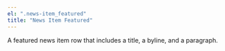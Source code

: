 ```yaml
---
el: ".news-item_featured"
title: "News Item Featured"
---
```

A featured news item row that includes a title, a byline, and a paragraph.